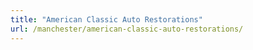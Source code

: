```yaml
---
title: "American Classic Auto Restorations"
url: /manchester/american-classic-auto-restorations/
---
```

